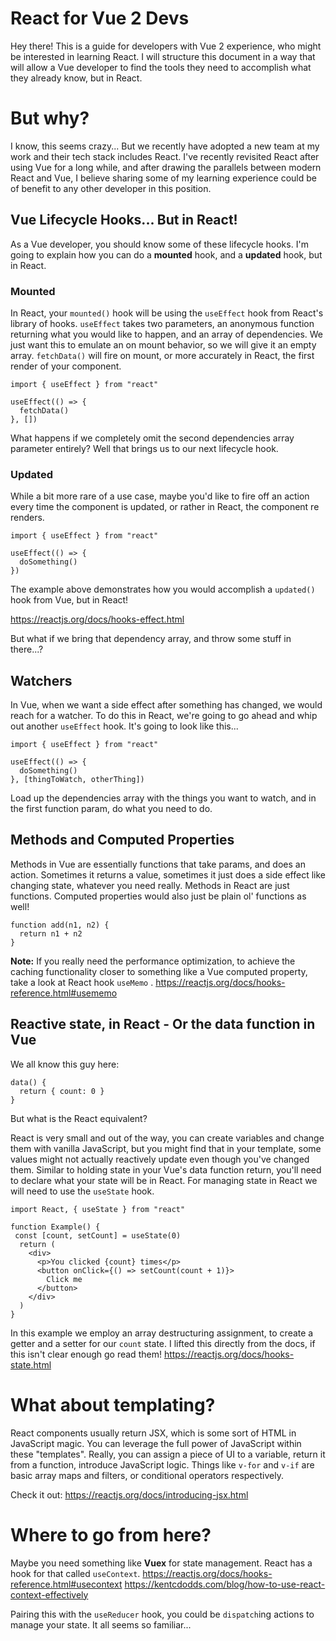 # React for Vue 2 Devs

Hey there! This is a guide for developers with Vue 2 experience, who might be interested in learning React. I will structure this document in a way that will allow a Vue developer to find the tools they need to accomplish what they already know, but in React.

# But why?

I know, this seems crazy... But we recently have adopted a new team at my work and their tech stack includes React. I've recently revisited React after using Vue for a long while, and after drawing the parallels between modern React and Vue, I believe sharing some of my learning experience could be of benefit to any other developer in this position.

## Vue Lifecycle Hooks... But in React!

As a Vue developer, you should know some of these lifecycle hooks. I'm going to explain how you can do a **mounted** hook, and a **updated** hook, but in React.

### Mounted
In React, your `mounted()` hook will be using the `useEffect` hook from React's library of hooks. `useEffect` takes two parameters, an anonymous function returning what you would like to happen, and an array of dependencies. We just want this to emulate an on mount behavior, so we will give it an empty array. `fetchData()` will fire on mount, or more accurately in React, the first render of your component.
```
import { useEffect } from "react"

useEffect(() => {
  fetchData()
}, [])
```
What happens if we completely omit the second dependencies array parameter entirely? Well that brings us to our next lifecycle hook. 

### Updated
While a bit more rare of a use case, maybe you'd like to fire off an action every time the component is updated, or rather in React, the component re renders.
```
import { useEffect } from "react"

useEffect(() => {
  doSomething()
})
```
The example above demonstrates how you would accomplish a `updated()` hook from Vue, but in React!

https://reactjs.org/docs/hooks-effect.html

But what if we bring that dependency array, and throw some stuff in there...? 
## Watchers

In Vue, when we want a side effect after something has changed, we would reach for a watcher. To do this in React, we're going to go ahead and whip out another `useEffect` hook. It's going to look like this...

```
import { useEffect } from "react"

useEffect(() => {
  doSomething()
}, [thingToWatch, otherThing])
```
Load up the dependencies array with the things you want to watch, and in the first function param, do what you need to do.

## Methods and Computed Properties

Methods in Vue are essentially functions that take params, and does an action. Sometimes it returns a value, sometimes it just does a side effect like changing state, whatever you need really. Methods in React are just functions. Computed properties would also just be plain ol' functions as well!
```
function add(n1, n2) {
  return n1 + n2
}
```
**Note:** If you really need the performance optimization, to achieve the caching functionality closer to something like a Vue computed property, take a look at React hook `useMemo` .
https://reactjs.org/docs/hooks-reference.html#usememo

## Reactive state, in React - Or the data function in Vue
We all know this guy here:
```
data() {
  return { count: 0 }
}
```
But what is the React equivalent?

React is very small and out of the way, you can create variables and change them with vanilla JavaScript, but you might find that in your template, some values might not actually reactively update even though you've changed them. Similar to holding state in your Vue's data function return, you'll need to declare what your state will be in React. For managing state in React we will need to use the `useState` hook.


```
import React, { useState } from "react"

function Example() {
 const [count, setCount] = useState(0)
  return (
    <div>
      <p>You clicked {count} times</p>
      <button onClick={() => setCount(count + 1)}>
        Click me
      </button>
    </div>
  )
}
```
In this example we employ an array destructuring  assignment, to create a getter and a setter for our `count` state. I lifted this directly from the docs, if this isn't clear enough go read them!
https://reactjs.org/docs/hooks-state.html

# What about templating?

React components usually return JSX, which is some sort of HTML in JavaScript magic. You can leverage the full power of JavaScript within these "templates". Really, you can assign a piece of UI to a variable, return it from a function, introduce JavaScript logic. Things like `v-for` and `v-if` are basic array maps and filters, or conditional operators respectively.

Check it out:
https://reactjs.org/docs/introducing-jsx.html

# Where to go from here?

Maybe you need something like **Vuex** for state management. React has a hook for that called `useContext`. 
https://reactjs.org/docs/hooks-reference.html#usecontext
https://kentcdodds.com/blog/how-to-use-react-context-effectively

Pairing this with the `useReducer` hook, you could be `dispatch`ing actions to manage your state. It all seems so familiar...
